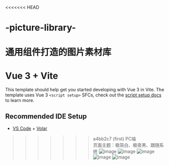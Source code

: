 <<<<<<< HEAD
# -picture-library-
通用组件打造的图片素材库
=======
# Vue 3 + Vite

This template should help get you started developing with Vue 3 in Vite. The template uses Vue 3 `<script setup>` SFCs, check out the [script setup docs](https://v3.vuejs.org/api/sfc-script-setup.html#sfc-script-setup) to learn more.

## Recommended IDE Setup

- [VS Code](https://code.visualstudio.com/) + [Volar](https://marketplace.visualstudio.com/items?itemName=Vue.volar)
>>>>>>> a4bb2c7 (first)
PC端  
页面主题：极简白、极夜黑、跟随系统
![image](https://user-images.githubusercontent.com/99812333/175951109-4fba72f4-afb0-4fb8-8b41-8d2688b1c330.png)
![image](https://user-images.githubusercontent.com/99812333/175952294-6d90d9cd-a972-4689-9e08-c457e621bc17.png)
![image](https://user-images.githubusercontent.com/99812333/175951593-5de54b3c-9f75-41f3-a1f8-48587fba306f.png)
![image](https://user-images.githubusercontent.com/99812333/175952709-db9c0c30-dee8-42f1-97f7-0a4bc7fc604a.png)
![image](https://user-images.githubusercontent.com/99812333/175952483-70eb4f66-b048-4da3-b0c4-edfea8678ed7.png)




